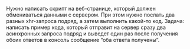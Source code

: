 Нужно написать скрипт на веб-странице, который должен обмениваться данными с
сервером. При этом нужно послать два разных xhr-запроса подряд, а затем выполнить
какой-то код.
Задача​: написать пример кода, который отправит на сервер сразу два асинхронных
запроса подряд и выведет ​один​ раз после получения ​обоих​ ответов в консоль
сообщение “оба ответа получены”.